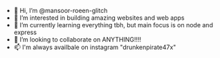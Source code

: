 - 👋 Hi, I’m @mansoor-roeen-glitch
- 👀 I’m interested in building amazing websites and web apps
- 🌱 I’m currently learning everything tbh, but main focus is on node and express
- 💞️ I’m looking to collaborate on ANYTHING!!!! 
- 📫 I'm always availbale on instagram "drunkenpirate47x" 
